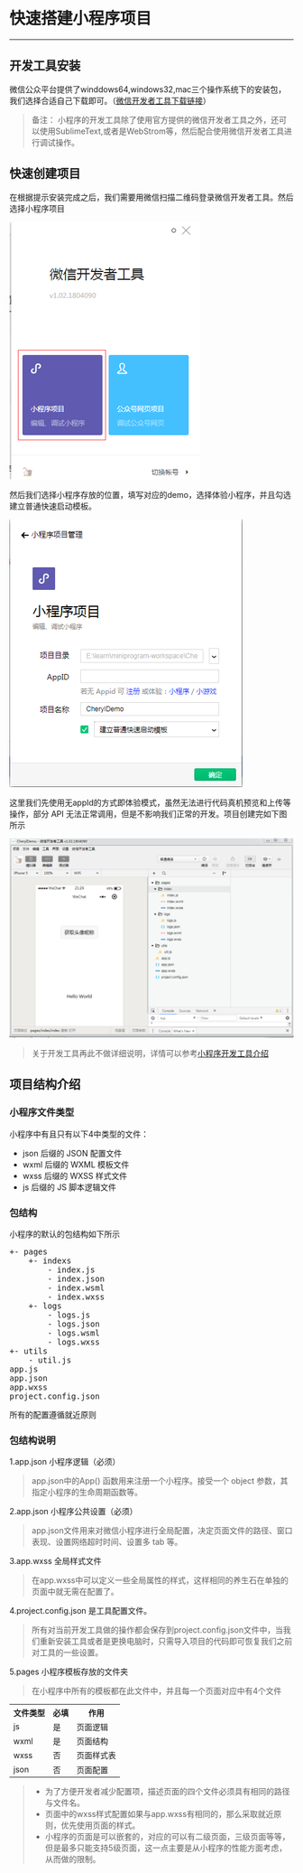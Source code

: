# 快速搭建小程序项目

---

## 开发工具安装

微信公众平台提供了winddows64,windows32,mac三个操作系统下的安装包，我们选择合适自己下载即可。（[微信开发者工具下载链接](https://developers.weixin.qq.com/miniprogram/dev/devtools/download.html)）

>备注： 小程序的开发工具除了使用官方提供的微信开发者工具之外，还可以使用SublimeText,或者是WebStrom等，然后配合使用微信开发者工具进行调试操作。

## 快速创建项目

在根据提示安装完成之后，我们需要用微信扫描二维码登录微信开发者工具。然后选择小程序项目

![avatar](images/choose.png)

然后我们选择小程序存放的位置，填写对应的demo，选择体验小程序，并且勾选建立普通快速启动模板。

![avatar](images/newDemo.png)

这里我们先使用无appId的方式即体验模式，虽然无法进行代码真机预览和上传等操作，部分 API 无法正常调用，但是不影响我们正常的开发。项目创建完如下图所示

![avatar](images/demo-detail.png)

> 关于开发工具再此不做详细说明，详情可以参考[小程序开发工具介绍](https://developers.weixin.qq.com/miniprogram/dev/devtools/page.html#%E5%90%AF%E5%8A%A8%E9%A1%B5)

## 项目结构介绍

### 小程序文件类型

小程序中有且只有以下4中类型的文件：

- json 后缀的 JSON 配置文件
- wxml 后缀的 WXML 模板文件
- wxss 后缀的 WXSS 样式文件
- js 后缀的 JS 脚本逻辑文件

### 包结构

小程序的默认的包结构如下所示

<pre>
+- pages
	+- indexs
		- index.js
		- index.json
		- index.wsml
		- index.wxss
	+- logs
		- logs.js
		- logs.json
		- logs.wsml
		- logs.wxss
+- utils
	- util.js
app.js
app.json
app.wxss
project.config.json
</pre> 

所有的配置遵循就近原则

### 包结构说明

1.app.json 小程序逻辑（必须）
> app.json中的App() 函数用来注册一个小程序。接受一个 object 参数，其指定小程序的生命周期函数等。

2.app.json 小程序公共设置（必须）
> app.json文件用来对微信小程序进行全局配置，决定页面文件的路径、窗口表现、设置网络超时时间、设置多 tab 等。

3.app.wxss 全局样式文件 
> 在app.wxss中可以定义一些全局属性的样式，这样相同的养生石在单独的页面中就无需在配置了。

4.project.config.json 是工具配置文件。

> 所有对当前开发工具做的操作都会保存到project.config.json文件中，当我们重新安装工具或者是更换电脑时，只需导入项目的代码即可恢复我们之前对工具的一些设置。
 
5.pages 小程序模板存放的文件夹
> 在小程序中所有的模板都在此文件中，并且每一个页面对应中有4个文件

 <table>
  <tr>
    <th>文件类型</th>
    <th>必填</th>
    <th>作用</th>
  </tr>
  <tr>
    <td>js</td>
    <td>是</td>
    <td>页面逻辑</td>
  </tr>
  <tr>
    <td>wxml</td>
    <td>是</td>
    <td>页面结构</td>
  </tr>
  <tr>
    <td>wxss</td>
    <td>否</td>
    <td>页面样式表</td>
  </tr>
  <tr>
    <td>json</td>
    <td>否</td>
    <td>页面配置</td>
  </tr>
</table>

>- 为了方便开发者减少配置项，描述页面的四个文件必须具有相同的路径与文件名。  
>- 页面中的wxss样式配置如果与app.wxss有相同的，那么采取就近原则，优先使用页面的样式。 
>- 小程序的页面是可以嵌套的，对应的可以有二级页面，三级页面等等，但是最多只能支持5级页面，这一点主要是从小程序的性能方面考虑，从而做的限制。  






